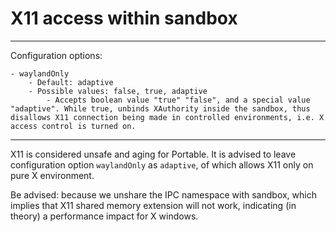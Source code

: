 # X11 access within sandbox

---

Configuration options:

    - waylandOnly
        - Default: adaptive
        - Possible values: false, true, adaptive
            - Accepts boolean value "true" "false", and a special value "adaptive". While true, unbinds XAuthority inside the sandbox, thus disallows X11 connection being made in controlled environments, i.e. X access control is turned on.

---

X11 is considered unsafe and aging for Portable. It is advised to leave configuration option `waylandOnly` as `adaptive`, of which allows X11 only on pure X environment.

Be advised: because we unshare the IPC namespace with sandbox, which implies that X11 shared memory extension will not work, indicating (in theory) a performance impact for X windows.
